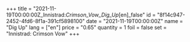 +++
title = "2021-11-19T00:00:00Z_Innistrad:_Crimson_Vow_Dig_Up_[en]_false"
id = "8f14c947-2452-4fd6-8f1a-391cf5898100"
date = "2021-11-19T00:00:00Z"
name = "Dig Up"
lang = ["en"]
price = "0.65"
quantity = 1
foil = false
set = "Innistrad: Crimson Vow"
+++

